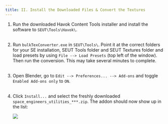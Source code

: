 ```yaml
---
title: II. Install the Downloaded Files & Convert the Textures
---
```

1. Run the downloaded Havok Content Tools installer and install the software to `SEUT\Tools\Havok\`.
<br><br/>

2. Run `bulkTexConverter.exe` in `SEUT\Tools\`. Point it at the correct folders for your SE installation, SEUT Tools folder and SEUT Textures folder and load presets by using `File --> Load Presets` (top left of the window). Then run the conversion. This may take several minutes to complete.
<br><br/>

3. Open Blender, go to `Edit --> Preferences... --> Add-ons` and toggle `Enabled Add-ons only` to `ON`.
<br><br/>

4. Click `Install...` and select the freshly downloaded `space_engineers_utilities_***.zip`. The addon should now show up in the list:

    ![](/modding-reference/assets/images/reference/seut/installation_4.png)